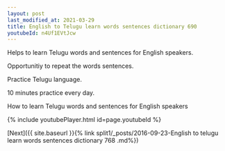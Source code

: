 ```yaml
---
layout: post
last_modified_at: 2021-03-29
title: English to Telugu learn words sentences dictionary 690 
youtubeId: n4Uf1EVtJcw
---
```

 
 
Helps to learn Telugu words and sentences for English speakers.

Opportunitiy to repeat the words sentences. 

Practice Telugu language. 
 
10 minutes practice every day. 
 
How to learn Telugu words and sentences for English speakers 
 
{% include youtubePlayer.html id=page.youtubeId %}
 
 
[Next]({{ site.baseurl }}{% link  split1/_posts/2016-09-23-English to telugu learn words sentences dictionary 768 .md%})
 
